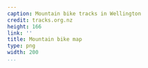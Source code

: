 ```yaml
---
caption: Mountain bike tracks in Wellington
credit: tracks.org.nz
height: 166
link: ''
title: Mountain bike map
type: png
width: 200
...
```

